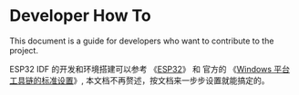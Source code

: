 # Developer How To

This document is a guide for developers who want to contribute to the project.

ESP32 IDF 的开发和环境搭建可以参考 《[ESP32](https://flowus.cn/isletspace/share/ea42bf97-e672-4cf3-89cd-e055739c9bcf?code=FP7RNR)》 和 官方的 《[Windows 平台工具链的标准设置](https://docs.espressif.com/projects/esp-idf/zh_CN/latest/esp32s3/get-started/windows-setup.html)》, 本文档不再赘述，按文档来一步步设置就能搞定的。
